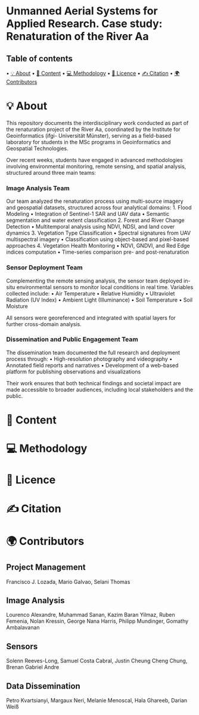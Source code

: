 #  Unmanned Aerial Systems for Applied Research. Case study: Renaturation of the River Aa

## Table of contents

• [💡 About](#about)
• [📁 Content](#content)
• [💻 Methodology](#methogology)
• [📄 Licence](#licence)
• [✍️ Citation](#citation)
• [🌍 Contributors](#contributors)

# 💡 About
 
This repository documents the interdisciplinary work conducted as part of the renaturation project of the River Aa, coordinated by the Institute for Geoinformatics (ifgi- Universität Münster), serving as a field-based laboratory for students in the MSc programs in Geoinformatics and Geospatial Technologies.

Over recent weeks, students have engaged in advanced methodologies involving environmental monitoring, remote sensing, and spatial analysis, structured around three main teams:

### Image Analysis Team

Our team analyzed the renaturation process using multi-source imagery and geospatial datasets, structured across four analytical domains:
	1.	Flood Modeling
	•	Integration of Sentinel-1 SAR and UAV data
	•	Semantic segmentation and water extent classification
	2.	Forest and River Change Detection
	•	Multitemporal analysis using NDVI, NDSI, and land cover dynamics
	3.	Vegetation Type Classification
	•	Spectral signatures from UAV multispectral imagery
	•	Classification using object-based and pixel-based approaches
	4.	Vegetation Health Monitoring
	•	NDVI, GNDVI, and Red Edge indices computation
	•	Time-series comparison pre- and post-renaturation


### Sensor Deployment Team

Complementing the remote sensing analysis, the sensor team deployed in-situ environmental sensors to monitor local conditions in real time. Variables collected include:
	•	Air Temperature
	•	Relative Humidity
	•	Ultraviolet Radiation (UV Index)
	•	Ambient Light (Illuminance)
	•	Soil Temperature
	•	Soil Moisture

All sensors were georeferenced and integrated with spatial layers for further cross-domain analysis.


### Dissemination and Public Engagement Team

The dissemination team documented the full research and deployment process through:
	•	High-resolution photography and videography
	•	Annotated field reports and narratives
	•	Development of a web-based platform for publishing observations and visualizations

Their work ensures that both technical findings and societal impact are made accessible to broader audiences, including local stakeholders and the public.


# 📁 Content

# 💻 Methodology

# 📄 Licence

# ✍️ Citation

# 🌍 Contributors

##  Project Management

Francisco J. Lozada, Mario Galvao, Selani Thomas

##  Image Analysis

Lourenco Alexandre, Muhammad Sanan, Kazim Baran Yilmaz, Ruben Femenia, Nolan Kressin, George Nana Harris, Philipp Mundinger, Gomathy Ambalavanan

##  Sensors

Solenn Reeves-Long, Samuel Costa Cabral, Justin Cheung Cheng Chung, Brenan Gabriel Andre

##  Data Dissemination

Petro Kvartsianyi, Margaux Neri, Melanie Menoscal, Hala Ghareeb, Darian Weiß
